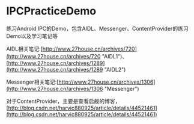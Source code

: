 # IPCPracticeDemo
练习Android IPC的Demo，包含AIDL、Messenger、ContentProvider的练习Demo以及学习笔记等

AIDL相关笔记:[http://www.27house.cn/archives/720](http://www.27house.cn/archives/720 "AIDL1")、[http://www.27house.cn/archives/1289](http://www.27house.cn/archives/1289 "AIDL2")

Messenger相关笔记:[http://www.27house.cn/archives/1306](http://www.27house.cn/archives/1306 "Messenger")

对于ContentProvider，主要是查看启舰的博客，[http://blog.csdn.net/harvic880925/article/details/44521461](http://blog.csdn.net/harvic880925/article/details/44521461)
